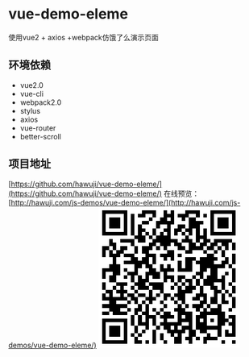 #  vue-demo-eleme
使用vue2 + axios +webpack仿饿了么演示页面
## 环境依赖
- vue2.0
- vue-cli
- webpack2.0
- stylus
- axios
- vue-router
- better-scroll

## 项目地址
[https://github.com/hawuji/vue-demo-eleme/](https://github.com/hawuji/vue-demo-eleme/)
在线预览：[http://hawuji.com/js-demos/vue-demo-eleme/](http://hawuji.com/js-demos/vue-demo-eleme/)
![手机预览](wap.png)